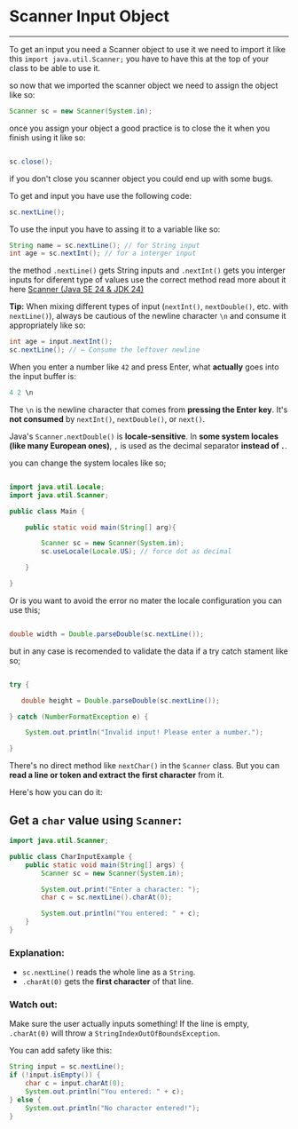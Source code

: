 # Scanner Input Object

---

To get an input you need a Scanner object to use it we need to import it like this `import java.util.Scanner;` you have to have this at the top of your class to be able to use it.

so now that we imported the scanner object we need to assign the object like so:

```java
Scanner sc = new Scanner(System.in);

```

once you assign your object a good practice is to close the it when you finish using it like so:

```java

sc.close();

```

if you don't close you scanner object you could end up with some bugs.

To get and input you have use the following code:

```java
sc.nextLine();
```

To use the input you have to assing it to a variable like so:

```java
String name = sc.nextLine(); // for String input
int age = sc.nextInt(); // for a interger input
```

the method `.nextLine()` gets String inputs and `.nextInt()` gets you interger inputs for diferent type of values use the correct method read more about it here [Scanner (Java SE 24 &amp; JDK 24)](https://docs.oracle.com/en/java/javase/24/docs/api/java.base/java/util/Scanner.html)

**Tip:** When mixing different types of input (`nextInt()`, `nextDouble()`, etc. with `nextLine()`), always be cautious of the newline character `\n` and consume it appropriately like so:

```java
int age = input.nextInt();
sc.nextLine(); // ← Consume the leftover newline
```

When you enter a number like `42` and press Enter, what **actually** goes into the input buffer is:

```java
4 2 \n
```

The `\n` is the newline character that comes from **pressing the Enter key**. It's **not consumed** by `nextInt()`, `nextDouble()`, or `next()`.

Java's `Scanner.nextDouble()` is **locale-sensitive**. In **some system locales (like many European ones)**, `,` is used as the decimal separator **instead of `.`**.

you can change the system locales like so;

```java

import java.util.Locale;
import java.util.Scanner;

public class Main {

    public static void main(String[] arg){

        Scanner sc = new Scanner(System.in);
        sc.useLocale(Locale.US); // force dot as decimal

    }

}

```

Or is you want to avoid the error no mater the locale configuration you can use this;

```java

double width = Double.parseDouble(sc.nextLine());

```

but in any case is recomended to validate the data if a try catch stament like so;

```java

try {

   double height = Double.parseDouble(sc.nextLine());

} catch (NumberFormatException e) {

    System.out.println("Invalid input! Please enter a number.");

}

```

There's no direct method like `nextChar()` in the `Scanner` class. But you can **read a line or token and extract the first character** from it.

Here's how you can do it:

## Get a `char` value using `Scanner`:

```java
import java.util.Scanner;

public class CharInputExample {
    public static void main(String[] args) {
        Scanner sc = new Scanner(System.in);

        System.out.print("Enter a character: ");
        char c = sc.nextLine().charAt(0);

        System.out.println("You entered: " + c);
    }
}
```

### Explanation:

- `sc.nextLine()` reads the whole line as a `String`.
- `.charAt(0)` gets the **first character** of that line.

### Watch out:

Make sure the user actually inputs something! If the line is empty, `.charAt(0)` will throw a `StringIndexOutOfBoundsException`.

You can add safety like this:

```java
String input = sc.nextLine();
if (!input.isEmpty()) {
    char c = input.charAt(0);
    System.out.println("You entered: " + c);
} else {
    System.out.println("No character entered!");
}
```

